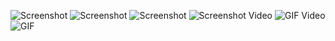 ![Screenshot](Task1.png)
![Screenshot](Task2.png)
![Screenshot](Task3.png)
![Screenshot](Task4.png)
Video
![GIF](task4.1.gif)
Video
![GIF](secactivity.gif)
